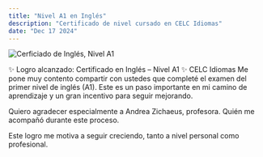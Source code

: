 ```yaml
---
title: "Nivel A1 en Inglés"
description: "Certificado de nivel cursado en CELC Idiomas"
date: "Dec 17 2024"
---
```

![Cerficiado de Inglés, Nivel A1](/certificado-ingles.jpg)

✨ Logro alcanzado: Certificado en Inglés – Nivel A1 ✨ CELC Idiomas
Me pone muy contento compartir con ustedes que completé el examen del primer nivel de inglés (A1). Este es un paso importante en mi camino de aprendizaje y un gran incentivo para seguir mejorando.

Quiero agradecer especialmente a Andrea Zichaeus, profesora. Quién me acompañó durante este proceso.

Este logro me motiva a seguir creciendo, tanto a nivel personal como profesional.